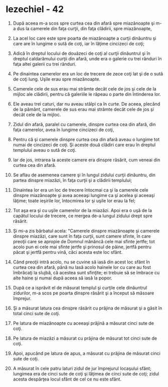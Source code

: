 # Iezechiel - 42

1. După aceea m-a scos spre curtea cea din afară spre miazănoapte şi m-a dus la camerele din faţa curţii, din faţa clădirii, spre miazănoapte, 

2. La acel loc care este spre poarta de miazănoapte a curţii dinăuntru şi care are în lungime o sută de coţi, iar în lăţime cincizeci de coţi; 

3. Adică în dreptul locului de douăzeci de coţi al curţii dinăuntrul şi în dreptul caldarâmului curţii din afară, unde era o galerie cu trei rânduri în faţa altei galerii cu trei rânduri. 

4. Pe dinaintea camerelor era un loc de trecere de zece coţi lat şi de o sută de coţi lung. Uşile erau spre miazănoapte. 

5. Camerele cele de sus erau mai strâmte decât cele de jos şi cele de la mijloc ale clădirii, pentru că galeriile le răpeau o parte din întinderea lor. 

6. Ele aveau trei caturi, dar nu aveau stâlpi ca în curte. De aceea, plecând de la pământ, camerele de sus erau mai strâmte decât cele de jos şi decât cele de la mijloc. 

7. Zidul din afară, paralel cu camerele, dinspre curtea cea din afară, din faţa camerelor, avea în lungime cincizeci de coţi, 

8. Pentru că şi camerele dinspre curtea cea din afară aveau o lungime tot numai de cincizeci de coţi. Şi aceste două clădiri care erau în dreptul templului aveau o sută de coţi. 

9. Iar de jos, intrarea la aceste camere era dinspre răsărit, cum veneai din curtea cea din afară. 

10. Se aflau de asemenea camere şi în lungul zidului curţii dinăuntru, din partea dinspre miazăzi, în faţa curţii şi a clădirii templului; 

11. Dinaintea lor era un loc de trecere întocmai ca şi la camerele cele dinspre miazănoapte şi avea aceeaşi lungime ca şi acelea şi aceeaşi lăţime; toate ieşirile lor, întocmirea lor şi uşile lor erau la fel; 

12. Tot aşa era şi cu uşile camerelor de la miazăzi. Apoi era o uşă de la capătul locului de trecere, ce mergea de-a lungul zidului drept spre răsărit. 

13. Şi mi-a zis bărbatul acela: "Camerele dinspre miazănoapte şi camerele dinspre miazăzi, care sunt în faţa curţii, sunt camere sfinte, în care preoţii care se apropie de Domnul mănâncă cele mai sfinte jertfe; tot acolo pun ei cele mai sfinte jertfe şi prinosul de pâine, jertfă pentru păcat şi jertfă pentru vină, căci acesta este loc sfânt. 

14. Când preoţii intră acolo, nu se cuvine să iasă din acest loc sfânt în curtea cea din afară, până nu lasă acolo hainele lor cu care au fost îmbrăcaţi la slujbă, că acestea sunt sfinţite; ei trebuie să se îmbrace cu alte haine şi numai după aceea să iasă la popor. 

15. După ce a isprăvit el de măsurat templul şi curţile cele dinăuntrul zidurilor, m-a scos pe poarta dinspre răsărit şi a început să măsoare împrejur. 

16. Şi a măsurat latura cea dinspre răsărit cu prăjina de măsurat şi a găsit în total cinci sute de coţi. 

17. Pe latura de miazănoapte cu aceeaşi prăjină a măsurat cinci sute de coţi. 

18. Pe latura de miazăzi a măsurat cu prăjina de măsurat tot cinci sute de coţi. 

19. Apoi, apucând pe latura de apus, a măsurat cu prăjina de măsurat cinci sute de coţi. 

20. A măsurat în cele patru laturi zidul de jur împrejurul locaşului sfânt; lungimea era de cinci sute de coţi şi lăţimea de cinci sute de coţi; zidul acesta despărţea locul sfânt de cel ce nu este sfânt. 

